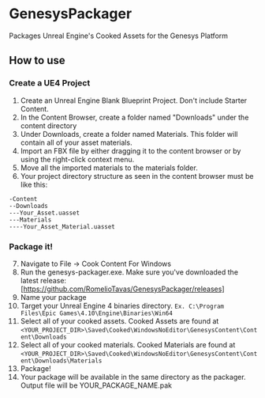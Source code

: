 # GenesysPackager
Packages Unreal Engine's Cooked Assets for the Genesys Platform

## How to use
### Create a UE4 Project
1. Create an Unreal Engine Blank Blueprint Project. Don't include Starter Content.
2. In the Content Browser, create a folder named "Downloads" under the content directory
3. Under Downloads, create a folder named Materials. This folder will contain all of your asset materials.
4. Import an FBX file by either dragging it to the content browser or by using the right-click context menu.
5. Move all the imported materials to the materials folder.
6. Your project directory structure as seen in the content browser must be like this:
```
-Content  
--Downloads  
---Your_Asset.uasset  
---Materials  
----Your_Asset_Material.uasset
```
### Package it!
7. Navigate to File -> Cook Content For Windows
8. Run the genesys-packager.exe. Make sure you've downloaded the latest release: [https://github.com/RomelioTavas/GenesysPackager/releases]
9. Name your package 
10. Target your Unreal Engine 4 binaries directory. `Ex. C:\Program Files\Epic Games\4.10\Engine\Binaries\Win64`
11. Select all of your cooked assets. Cooked Assets are found at `<YOUR_PROJECT_DIR>\Saved\Cooked\WindowsNoEditor\GenesysContent\Content\Downloads`
12. Select all of your cooked materials. Cooked Materials are found at `<YOUR_PROJECT_DIR>\Saved\Cooked\WindowsNoEditor\GenesysContent\Content\Downloads\Materials`
13. Package!
14. Your package will be available in the same directory as the packager. Output file will be YOUR_PACKAGE_NAME.pak
